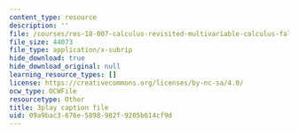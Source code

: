 ```yaml
---
content_type: resource
description: ''
file: /courses/res-18-007-calculus-revisited-multivariable-calculus-fall-2011/09a9bac3676e5898982f9205b614cf9d_f93PZ9ZyvDk.vtt
file_size: 44073
file_type: application/x-subrip
hide_download: true
hide_download_original: null
learning_resource_types: []
license: https://creativecommons.org/licenses/by-nc-sa/4.0/
ocw_type: OCWFile
resourcetype: Other
title: 3play caption file
uid: 09a9bac3-676e-5898-982f-9205b614cf9d
---
```

